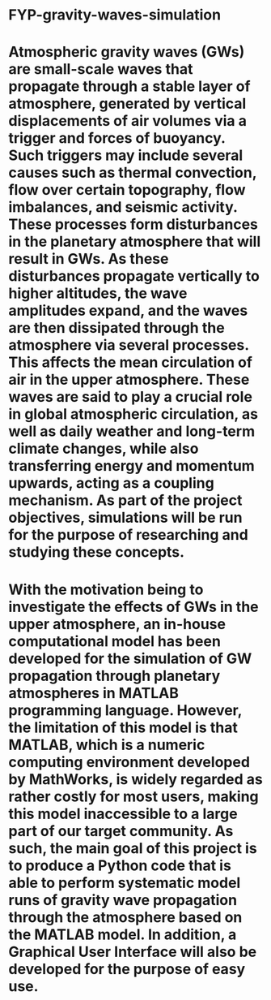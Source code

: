 # FYP-gravity-waves-simulation
# Atmospheric gravity waves (GWs) are small-scale waves that propagate through a stable layer of atmosphere, generated by vertical displacements of air volumes via a trigger and forces of buoyancy. Such triggers may include several causes such as thermal convection, flow over certain topography, flow imbalances, and seismic activity. These processes form disturbances in the planetary atmosphere that will result in GWs. As these disturbances propagate vertically to higher altitudes, the wave amplitudes expand, and the waves are then dissipated through the atmosphere via several processes. This affects the mean circulation of air in the upper atmosphere. These waves are said to play a crucial role in global atmospheric circulation, as well as daily weather and long-term climate changes, while also transferring energy and momentum upwards, acting as a coupling mechanism. As part of the project objectives, simulations will be run for the purpose of researching and studying these concepts.
# With the motivation being to investigate the effects of GWs in the upper atmosphere, an in-house computational model has been developed for the simulation of GW propagation through planetary atmospheres in MATLAB programming language. However, the limitation of this model is that MATLAB, which is a numeric computing environment developed by MathWorks, is widely regarded as rather costly for most users, making this model inaccessible to a large part of our target community. As such, the main goal of this project is to produce a Python code that is able to perform systematic model runs of gravity wave propagation through the atmosphere based on the MATLAB model. In addition, a Graphical User Interface will also be developed for the purpose of easy use.
